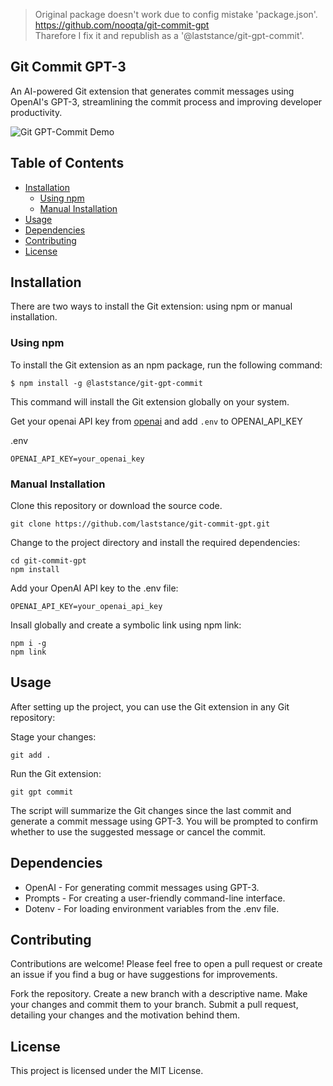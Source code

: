 > Original package doesn't work due to config mistake 'package.json'. https://github.com/nooqta/git-commit-gpt  
> Tharefore I fix it and republish as a '@laststance/git-gpt-commit'.

Git Commit GPT-3
-----------
An AI-powered Git extension that generates commit messages using OpenAI's GPT-3, streamlining the commit process and improving developer productivity.

![Git GPT-Commit Demo](./assets/git-gpt-commit.gif)

Table of Contents
-----
- [Installation](#Installation)
    - [Using npm](#Using-npm)
    - [Manual Installation](#Manual-Installation)
- [Usage](#Usage)
- [Dependencies](#Dependencies)
- [Contributing](#Contributing)
- [License](#License)

Installation
------
There are two ways to install the Git extension: using npm or manual installation.

### Using npm

To install the Git extension as an npm package, run the following command:

```
$ npm install -g @laststance/git-gpt-commit
```

This command will install the Git extension globally on your system.

Get your openai API key from [openai](https://platform.openai.com/account/api-keys) and add `.env` to OPENAI_API_KEY

.env
```
OPENAI_API_KEY=your_openai_key
```

### Manual Installation
Clone this repository or download the source code.

```
git clone https://github.com/laststance/git-commit-gpt.git
```

Change to the project directory and install the required dependencies:
```
cd git-commit-gpt
npm install
```

Add your OpenAI API key to the .env file:
```
OPENAI_API_KEY=your_openai_api_key
```

Insall globally and create a symbolic link using npm link:
```
npm i -g
npm link
```
Usage
-----

After setting up the project, you can use the Git extension in any Git repository:

Stage your changes:
```
git add .
```
Run the Git extension:
```
git gpt commit
```
The script will summarize the Git changes since the last commit and generate a commit message using GPT-3. You will be prompted to confirm whether to use the suggested message or cancel the commit.

Dependencies
----
- OpenAI - For generating commit messages using GPT-3.
- Prompts - For creating a user-friendly command-line interface.
- Dotenv - For loading environment variables from the .env file.

Contributing
----
Contributions are welcome! Please feel free to open a pull request or create an issue if you find a bug or have suggestions for improvements.

Fork the repository.
Create a new branch with a descriptive name.
Make your changes and commit them to your branch.
Submit a pull request, detailing your changes and the motivation behind them.

License
----
This project is licensed under the MIT License.
